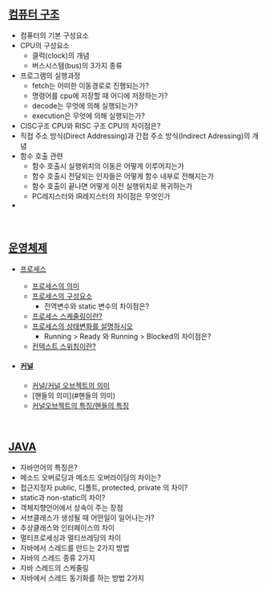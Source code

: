 ## [컴퓨터 구조](./computer_architecture.md#컴퓨터-구조)

- 컴퓨터의 기본 구성요소
- CPU의 구성요소
  - 클럭(clock)의 개념
  - 버스시스템(bus)의 3가지 종류
- 프로그램의 실행과정
  - fetch는 어떠한 이동경로로 진행되는가?
  - 명령어를 cpu에 저장할 때 어디에 저장하는가?
  - decode는 무엇에 의해 실행되는가?
  - execution은 무엇에 의해 실행되는가?
- CISC구조 CPU와 RISC 구조 CPU의 차이점은?
- 직접 주소 방식(Direct Addressing)과 간접 주소 방식(Indirect Adressing)의 개념
- 함수 호출 관련
  - 함수 호출시 실행위치의 이동은 어떻게 이루어지는가
  - 함수 호출시 전달되는 인자들은 어떻게 함수 내부로 전해지는가
  - 함수 호출이 끝나면 어떻게 이전 실행위치로 복귀하는가
  - PC레지스터와 IR레지스터의 차이점은 무엇인가
- 

</br>

## [운영체제](./operating_system.md#운영체제)

- [프로세스](#프로세스)

  - [프로세스의 의미](#프로세스의-의미)
  - [프로세스의 구성요소](#프로세스의-구성-요소)
    - 전역변수와 static 변수의 차이점은?
  - [프로세스 스케줄링이란?](#프로세스-스케줄링)
  - [프로세스의 상태변화를 설명하시오](#프로세스의-상태변화)
    - Running > Ready 와 Running > Blocked의 차이점은?
  - [컨텍스트 스위칭이란?](#컨텍스트-스위칭)

- #### [커널](커널)

  - [커널/커널 오브젝트의 의미](#커널의-의미)
  - [핸들의 의미](#핸들의 의미)
  - [커널오브젝트의 특징/핸들의 특징](#커널오브젝트와-핸들의-특징)

</br>

## [JAVA](./java.md#java)

- 자바언어의 특징은?
- 메소드 오버로딩과 메소드 오버라이딩의 차이는?
- 접근지정자 public, 디폴트, protected, private 의 차이?
- static과 non-static의 차이?
- 객체지향언어에서 상속이 주는 장점
- 서브클래스가 생성될 때 어떤일이 일어나는가?
- 추상클래스와 인터페이스의 차이
- 멀티프로세싱과 멀티쓰레딩의 차이
- 자바에서 스레드를 만드는 2가지 방법
- 자바의 스레드 종류 2가지
- 자바 스레드의 스케줄링
- 자바에서 스레드 동기화를 하는 방법 2가지



